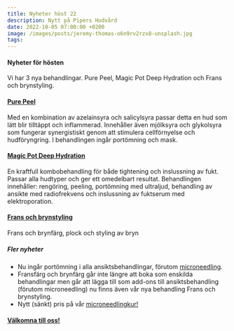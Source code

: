 ```yaml
---
title: Nyheter höst 22
description: Nytt på Pipers Hudvård
date: 2022-10-05 07:00:00 +0200
image: /images/posts/jeremy-thomas-o6n9rv2rzx8-unsplash.jpg
tags:
---
```

#### Nyheter för hösten

Vi har 3 nya behandlingar. Pure Peel, Magic Pot Deep Hydration och Frans och brynstyling.

#### [Pure Peel](/behandlingar/pure-peel/)

Med en kombination av azelainsyra och salicylsyra passar detta en hud som lätt blir tilltäppt och inflammerad. Inneh&aring;ller även mjölksyra och glykolsyra som fungerar synergistiskt genom att stimulera cellförnyelse och hudföryngring. I behandlingen ing&aring;r portömning och mask.

#### [Magic Pot Deep Hydration](/ansiktsbehandlingar-magic-pot/)

En kraftfull kombobehandling för b&aring;de tightening och inslussning av fukt. Passar alla hudtyper och ger ett omedelbart resultat. Behandlingen inneh&aring;ller: rengöring, peeling, portömning med ultraljud, behandling av ansikte med radiofrekvens och inslussning av fuktserum med elektroporation.

#### [Frans och brynstyling](/frans-bryn/)

Frans och brynfärg, plock och styling av bryn

##### Fler nyheter

* Nu ing&aring;r portömning i alla ansiktsbehandlingar, förutom [microneedling](/microneedling/).
* Fransfärg och brynfärg g&aring;r inte längre att boka som enskilda behandlingar men g&aring;r att lägga till som add-ons till ansiktsbehandling (förutom microneedling) nu finns även v&aring;r nya behandling Frans och brynstyling.
* Nytt (sänkt) pris p&aring; v&aring;r [microneedlingkur\!](/microneedling/)

#### [Välkomna till oss\!](/bokning/)